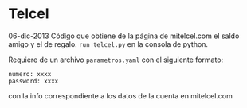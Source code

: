 Telcel
=============
06-dic-2013
Código que obtiene de la página de mitelcel.com el saldo amigo y el de regalo. 
`run telcel.py` en la consola de python.

Requiere de un archivo `parametros.yaml` con el siguiente formato:

```
numero: xxxx
password: xxxx
```

con la info correspondiente a los datos de la cuenta en mitelcel.com